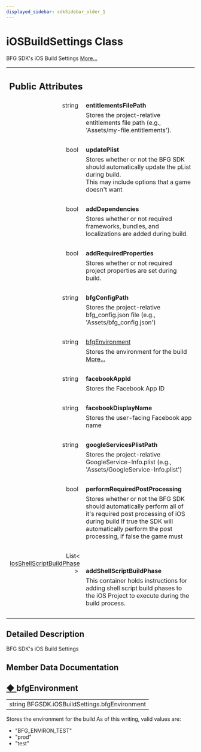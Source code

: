 ```yaml
---
displayed_sidebar: sdkSidebar_older_1
---
```

# iOSBuildSettings Class 

<div class="contents">BFG SDK's iOS Build Settings    <a href="class_b_f_g_s_d_k_1_1i_o_s_build_settings.html#details">More...</a><table class="memberdecls"><tr class="heading"><td colspan="2"><h2 class="groupheader"><a id="pub-attribs" name="pub-attribs"></a> Public Attributes</h2></td></tr><tr class="memitem:a27110e1a7f567f7d526858b981b9c2a8"><td class="memItemLeft" align="right" valign="top"><a id="a27110e1a7f567f7d526858b981b9c2a8" name="a27110e1a7f567f7d526858b981b9c2a8"></a> string&#160;</td><td class="memItemRight" valign="bottom"><b>entitlementsFilePath</b></td></tr><tr class="memdesc:a27110e1a7f567f7d526858b981b9c2a8"><td class="mdescLeft">&#160;</td><td class="mdescRight">Stores the project-relative entitlements file path (e.g., 'Assets/my-file.entitlements'). <br /></td></tr><tr class="separator:a27110e1a7f567f7d526858b981b9c2a8"><td class="memSeparator" colspan="2">&#160;</td></tr><tr class="memitem:a0d5a36c0d90bffb792f895876a0d20d4"><td class="memItemLeft" align="right" valign="top"><a id="a0d5a36c0d90bffb792f895876a0d20d4" name="a0d5a36c0d90bffb792f895876a0d20d4"></a> bool&#160;</td><td class="memItemRight" valign="bottom"><b>updatePlist</b></td></tr><tr class="memdesc:a0d5a36c0d90bffb792f895876a0d20d4"><td class="mdescLeft">&#160;</td><td class="mdescRight">Stores whether or not the BFG SDK should automatically update the pList during build.<br  /> This may include options that a game doesn't want <br /></td></tr><tr class="separator:a0d5a36c0d90bffb792f895876a0d20d4"><td class="memSeparator" colspan="2">&#160;</td></tr><tr class="memitem:a0a171ef9a24978208b8456dda8e955d8"><td class="memItemLeft" align="right" valign="top"><a id="a0a171ef9a24978208b8456dda8e955d8" name="a0a171ef9a24978208b8456dda8e955d8"></a> bool&#160;</td><td class="memItemRight" valign="bottom"><b>addDependencies</b></td></tr><tr class="memdesc:a0a171ef9a24978208b8456dda8e955d8"><td class="mdescLeft">&#160;</td><td class="mdescRight">Stores whether or not required frameworks, bundles, and localizations are added during build. <br /></td></tr><tr class="separator:a0a171ef9a24978208b8456dda8e955d8"><td class="memSeparator" colspan="2">&#160;</td></tr><tr class="memitem:a95aafd3dd38f782ceff66d3474f03a63"><td class="memItemLeft" align="right" valign="top"><a id="a95aafd3dd38f782ceff66d3474f03a63" name="a95aafd3dd38f782ceff66d3474f03a63"></a> bool&#160;</td><td class="memItemRight" valign="bottom"><b>addRequiredProperties</b></td></tr><tr class="memdesc:a95aafd3dd38f782ceff66d3474f03a63"><td class="mdescLeft">&#160;</td><td class="mdescRight">Stores whether or not required project properties are set during build. <br /></td></tr><tr class="separator:a95aafd3dd38f782ceff66d3474f03a63"><td class="memSeparator" colspan="2">&#160;</td></tr><tr class="memitem:a6c83a37cd76a1c4749a2ce8d05570456"><td class="memItemLeft" align="right" valign="top"><a id="a6c83a37cd76a1c4749a2ce8d05570456" name="a6c83a37cd76a1c4749a2ce8d05570456"></a> string&#160;</td><td class="memItemRight" valign="bottom"><b>bfgConfigPath</b></td></tr><tr class="memdesc:a6c83a37cd76a1c4749a2ce8d05570456"><td class="mdescLeft">&#160;</td><td class="mdescRight">Stores the project-relative bfg_config.json file (e.g., 'Assets/bfg_config.json') <br /></td></tr><tr class="separator:a6c83a37cd76a1c4749a2ce8d05570456"><td class="memSeparator" colspan="2">&#160;</td></tr><tr class="memitem:a697a7d6f835eca81e4ef19f2fc5340f3"><td class="memItemLeft" align="right" valign="top">string&#160;</td><td class="memItemRight" valign="bottom"><a class="el" href="class_b_f_g_s_d_k_1_1i_o_s_build_settings.html#a697a7d6f835eca81e4ef19f2fc5340f3">bfgEnvironment</a></td></tr><tr class="memdesc:a697a7d6f835eca81e4ef19f2fc5340f3"><td class="mdescLeft">&#160;</td><td class="mdescRight">Stores the environment for the build  <a href="class_b_f_g_s_d_k_1_1i_o_s_build_settings.html#a697a7d6f835eca81e4ef19f2fc5340f3">More...</a><br /></td></tr><tr class="separator:a697a7d6f835eca81e4ef19f2fc5340f3"><td class="memSeparator" colspan="2">&#160;</td></tr><tr class="memitem:a4284e78a256b70501faa67ff0b23f81d"><td class="memItemLeft" align="right" valign="top"><a id="a4284e78a256b70501faa67ff0b23f81d" name="a4284e78a256b70501faa67ff0b23f81d"></a> string&#160;</td><td class="memItemRight" valign="bottom"><b>facebookAppId</b></td></tr><tr class="memdesc:a4284e78a256b70501faa67ff0b23f81d"><td class="mdescLeft">&#160;</td><td class="mdescRight">Stores the Facebook App ID <br /></td></tr><tr class="separator:a4284e78a256b70501faa67ff0b23f81d"><td class="memSeparator" colspan="2">&#160;</td></tr><tr class="memitem:ab6abd5993403e92654c03c6093f1a7f0"><td class="memItemLeft" align="right" valign="top"><a id="ab6abd5993403e92654c03c6093f1a7f0" name="ab6abd5993403e92654c03c6093f1a7f0"></a> string&#160;</td><td class="memItemRight" valign="bottom"><b>facebookDisplayName</b></td></tr><tr class="memdesc:ab6abd5993403e92654c03c6093f1a7f0"><td class="mdescLeft">&#160;</td><td class="mdescRight">Stores the user-facing Facebook app name <br /></td></tr><tr class="separator:ab6abd5993403e92654c03c6093f1a7f0"><td class="memSeparator" colspan="2">&#160;</td></tr><tr class="memitem:aa4d7577bca4ae5eae5645ed3d46b1718"><td class="memItemLeft" align="right" valign="top"><a id="aa4d7577bca4ae5eae5645ed3d46b1718" name="aa4d7577bca4ae5eae5645ed3d46b1718"></a> string&#160;</td><td class="memItemRight" valign="bottom"><b>googleServicesPlistPath</b></td></tr><tr class="memdesc:aa4d7577bca4ae5eae5645ed3d46b1718"><td class="mdescLeft">&#160;</td><td class="mdescRight">Stores the project-relative GoogleService-Info.plist (e.g., 'Assets/GoogleService-Info.plist') <br /></td></tr><tr class="separator:aa4d7577bca4ae5eae5645ed3d46b1718"><td class="memSeparator" colspan="2">&#160;</td></tr><tr class="memitem:ad224a8a3830aeeb66b0474b4f283894a"><td class="memItemLeft" align="right" valign="top"><a id="ad224a8a3830aeeb66b0474b4f283894a" name="ad224a8a3830aeeb66b0474b4f283894a"></a> bool&#160;</td><td class="memItemRight" valign="bottom"><b>performRequiredPostProcessing</b></td></tr><tr class="memdesc:ad224a8a3830aeeb66b0474b4f283894a"><td class="mdescLeft">&#160;</td><td class="mdescRight">Stores whether or not the BFG SDK should automatically perform all of it's required post processing of iOS during build If true the SDK will automatically perform the post processing, if false the game must <br /></td></tr><tr class="separator:ad224a8a3830aeeb66b0474b4f283894a"><td class="memSeparator" colspan="2">&#160;</td></tr><tr class="memitem:a553e72207be65d37a244fc15b6cfee04"><td class="memItemLeft" align="right" valign="top"><a id="a553e72207be65d37a244fc15b6cfee04" name="a553e72207be65d37a244fc15b6cfee04"></a> List&lt; <a class="el" href="class_b_f_g_s_d_k_1_1_ios_shell_script_build_phase.html">IosShellScriptBuildPhase</a> &gt;&#160;</td><td class="memItemRight" valign="bottom"><b>addShellScriptBuildPhase</b></td></tr><tr class="memdesc:a553e72207be65d37a244fc15b6cfee04"><td class="mdescLeft">&#160;</td><td class="mdescRight">This container holds instructions for adding shell script build phases to the iOS Project to execute during the build process. <br /></td></tr><tr class="separator:a553e72207be65d37a244fc15b6cfee04"><td class="memSeparator" colspan="2">&#160;</td></tr></table><a name="details" id="details"></a><h2 class="groupheader">Detailed Description</h2><div class="textblock">BFG SDK's iOS Build Settings </div><h2 class="groupheader">Member Data Documentation</h2><a id="a697a7d6f835eca81e4ef19f2fc5340f3" name="a697a7d6f835eca81e4ef19f2fc5340f3"></a><h2 class="memtitle"><span class="permalink"><a href="#a697a7d6f835eca81e4ef19f2fc5340f3">&#9670;&nbsp;</a></span>bfgEnvironment</h2><div class="memitem"><div class="memproto"><table class="memname"><tr><td class="memname">string BFGSDK.iOSBuildSettings.bfgEnvironment</td></tr></table></div><div class="memdoc">Stores the environment for the build As of this writing, valid values are:<ul><li>"BFG_ENVIRON_TEST"</li><li>"prod"</li><li>"test" </li></ul></div></div></div> 

